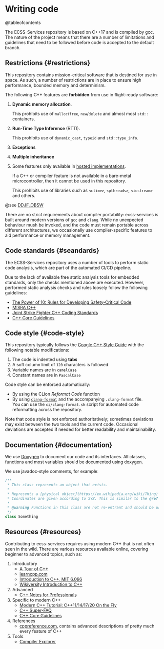 # Writing code
@tableofcontents

The ECSS-Services repository is based on C++17 and is compiled by gcc. The nature of the project means that there are a number of limitations and guidelines that need to be followed before code is accepted to the default branch.

## Restrictions {#restrictions}

This repository contains mission-critical software that is destined for use in space. As such, a number of restrictions are in place to ensure high performance, bounded memory and determinism.

The following C++ features are **forbidden** from use in flight-ready software:
1. **Dynamic memory allocation**.

   This prohibits use of `malloc`/`free`, `new`/`delete` and almost most `std::` containers.
2. **Run-Time Type Inference** (RTTI).

   This prohibits use of `dynamic_cast`, `typeid` and `std::type_info`.
3. **Exceptions**
4. **Multiple inheritance**
5. Some features only available in [hosted implementations](https://en.cppreference.com/w/cpp/freestanding).

   If a C++ or compiler feature is not available in a bare-metal microcontroller, then it cannot be used in this repository.

   This prohibits use of libraries such as `<ctime>`, `<pthreads>`, `<iostream>` and others.

@see [DDJF_OBSW](https://gitlab.com/acubesat/documentation/cdr-public/-/blob/master/DDJF/DDJF_OBSW.pdf)

There are no strict requirements about compiler portability: ecss-services is built around modern versions of `gcc` and
`clang`. While no unexpected behaviour mush be invoked, and the code must remain portable across different
architectures, we occasionally use compiler-specific features to aid performance or memory management.

## Code standards {#seandards}

The ECSS-Services repository uses a number of tools to perform static code analysis, which are part of the automated CI/CD pipeline.

Due to the lack of available free static analysis tools for embedded standards, only the checks mentioned above are executed. However, performed static analysis checks and rules loosely follow the following guidelines:
- [The Power of 10: Rules for Developing Safety-Critical Code](https://spinroot.com/gerard/pdf/P10.pdf)
- [MISRA C++](https://www.misra.org.uk/misra-c-plus-plus/)
- [Joint Strike Fighter C++ Coding Standards](https://www.stroustrup.com/JSF-AV-rules.pdf)
- [C++ Core Guidelines](https://isocpp.github.io/CppCoreGuidelines/CppCoreGuidelines)

## Code style {#code-style}

This repository typically follows the [Google C++ Style Guide](https://google.github.io/styleguide/cppguide.html) with the following notable modifications:
1. The code is indented using **tabs**
2. A soft column limit of `120` characters is followed
3. Variable names are in `camelCase`
4. Constant names are in `PascalCase`

Code style can be enforced automatically:
- By using the CLion _Reformat Code_ function
- By using [`clang-format`](https://clang.llvm.org/docs/ClangFormat.html) and the accompanying `.clang-format` file.  \
  You can use the `ci/clang-format.sh` script for automated code reformatting across the repository.

Note that code style is not enforced authoritatively; sometimes deviations may exist between the two tools and the current code. Occasional deviations are accepted if needed for better readability and maintainability.

## Documentation {#documentation}

We use [Doxygen](https://www.doxygen.nl/index.html) to document our code and its interfaces. All classes, functions and most variables should be documented using doxygen.

We use javadoc-style comments, for example:
```cpp
/**
 * This class represents an object that exists.
 *
 * Represents a [physical object](https://en.wikipedia.org/wiki/Thing) and its location in our universe.
 * Coordinates are given according to XYZ. This is similar to the @ref Item class, but implemented dynamically.
 *
 * @warning Functions in this class are not re-entrant and should be used carefully when combined with an RTOS.
 */
class Something
```

## Resources {#resources}

Contributing to ecss-services requires using modern C++ that is not often seen in the wild. There are various resources
available online, covering beginner to advanced topics, such as:
1. Introductory
   - [A Tour of C++](https://isocpp.org/tour)
   - [learncpp.com](https://www.learncpp.com/)
   - [Introduction to C++, MIT 6.096](https://ocw.mit.edu/courses/electrical-engineering-and-computer-science/6-096-introduction-to-c-january-iap-2011/index.htm)
   - [Wikiversity Introduction to C++](https://en.wikiversity.org/wiki/C%2B%2B/Introduction)
3. Advanced
   - [C++ Notes for Professionals](https://goalkicker.com/CPlusPlusBook/)
4. Specific to modern C++
   - [Modern C++ Tutorial: C++11/14/17/20 On the Fly](https://github.com/changkun/modern-cpp-tutorial)
   - [C++ Super-FAQ](https://isocpp.org/faq)
   - [C++ Core Guidelines](https://isocpp.github.io/CppCoreGuidelines/CppCoreGuidelines)
5. References
   - [cppreference.com](https://en.cppreference.com/w/), contains advanced descriptions of pretty much every feature of C++
6. Tools
   - [Compiler Explorer](https://godbolt.org/)
